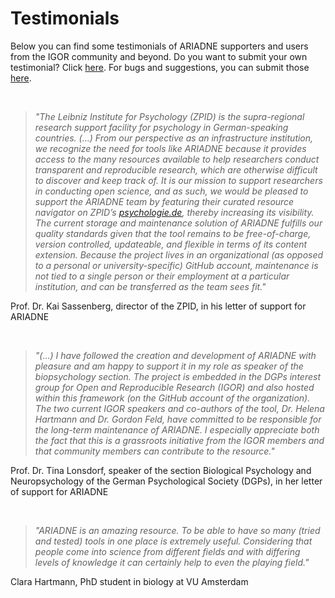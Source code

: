# Testimonials

Below you can find some testimonials of ARIADNE supporters and users from the IGOR community and beyond. Do you want to submit your own testimonial? Click [here](https://docs.google.com/forms/d/e/1FAIpQLScSdCHN_cRoHAqdlU_sQfmX4BlFMGw055fFX3h8J5NIxbtOGQ/viewform?usp=sf_link). For bugs and suggestions, you can submit those [here](https://docs.google.com/forms/d/e/1FAIpQLSegUOtsLUa60qtSNnGK5qkfZZPv-rhHFEuytWpu6JfCFYI1tg/viewform?usp=sf_link).

<br>

> _"The Leibniz Institute for Psychology (ZPID) is the supra-regional research support facility for psychology in German-speaking countries. (...) From our perspective as an infrastructure institution, we recognize the need for tools like ARIADNE because it provides access to the many resources available to help researchers conduct transparent and reproducible research, which are otherwise difficult to discover and keep track of. It is our mission to support researchers in conducting open science, and as such, we would be pleased to support the ARIADNE team by featuring their curated resource navigator on ZPID’s [psychologie.de](https://psychologie.de/forschung/studien-durchfuehren/), thereby increasing its visibility. The current storage and maintenance solution of ARIADNE fulfills our quality standards given that the tool remains to be free-of-charge, version controlled, updateable, and flexible in terms of its content extension. Because the project lives in an organizational (as opposed to a personal or university-specific) GitHub account, maintenance is not tied to a single person or their employment at a particular institution, and can be transferred as the team sees fit."_

Prof. Dr. Kai Sassenberg, director of the ZPID, in his letter of support for ARIADNE

<br>

> _"(...) I have followed the creation and development of ARIADNE with pleasure and am happy to support it in my role as speaker of the biopsychology section. The project is embedded in the DGPs interest group for Open and Reproducible Research (IGOR) and also hosted within this framework (on the GitHub account of the organization). The two current IGOR speakers and co-authors of the tool, Dr. Helena Hartmann and Dr. Gordon Feld, have committed to be responsible for the long-term maintenance of ARIADNE. I especially appreciate both the fact that this is a grassroots initiative from the IGOR members and that community members can contribute to the resource."_

Prof. Dr. Tina Lonsdorf, speaker of the section Biological Psychology and Neuropsychology of the German Psychological Society (DGPs), in her letter of support for ARIADNE

<br>

> _"ARIADNE is an amazing resource. To be able to have so many (tried and tested) tools in one place is extremely useful. Considering that people come into science from different fields and with differing levels of knowledge it can certainly help to even the playing field."_

Clara Hartmann, PhD student in biology at VU Amsterdam

<br>
